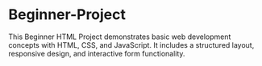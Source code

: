 # Beginner-Project
This Beginner HTML Project demonstrates basic web development concepts with HTML, CSS, and JavaScript. It includes a structured layout, responsive design, and interactive form functionality.
